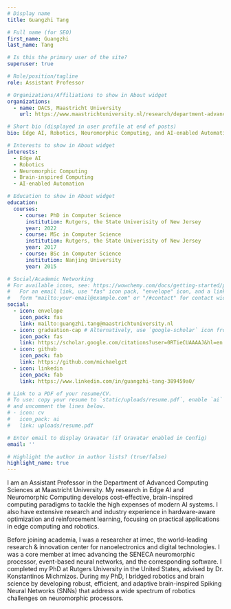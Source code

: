 ```yaml
---
# Display name
title: Guangzhi Tang

# Full name (for SEO)
first_name: Guangzhi
last_name: Tang

# Is this the primary user of the site?
superuser: true

# Role/position/tagline
role: Assistant Professor

# Organizations/Affiliations to show in About widget
organizations:
  - name: DACS, Maastricht University
    url: https://www.maastrichtuniversity.nl/research/department-advanced-computing-sciences

# Short bio (displayed in user profile at end of posts)
bio: Edge AI, Robotics, Neuromorphic Computing, and AI-enabled Automation

# Interests to show in About widget
interests:
  - Edge AI
  - Robotics
  - Neuromorphic Computing
  - Brain-inspired Computing
  - AI-enabled Automation

# Education to show in About widget
education:
  courses:
    - course: PhD in Computer Science
      institution: Rutgers, the State Univerisity of New Jersey
      year: 2022
    - course: MSc in Computer Science
      institution: Rutgers, the State Univerisity of New Jersey
      year: 2017
    - course: BSc in Computer Science
      institution: Nanjing University
      year: 2015

# Social/Academic Networking
# For available icons, see: https://wowchemy.com/docs/getting-started/page-builder/#icons
#   For an email link, use "fas" icon pack, "envelope" icon, and a link in the
#   form "mailto:your-email@example.com" or "/#contact" for contact widget.
social:
  - icon: envelope
    icon_pack: fas
    link: mailto:guangzhi.tang@maastrichtuniversity.nl
  - icon: graduation-cap # Alternatively, use `google-scholar` icon from `ai` icon pack
    icon_pack: fas
    link: https://scholar.google.com/citations?user=0RTieCUAAAAJ&hl=en
  - icon: github
    icon_pack: fab
    link: https://github.com/michaelgzt
  - icon: linkedin
    icon_pack: fab
    link: https://www.linkedin.com/in/guangzhi-tang-389459a0/

# Link to a PDF of your resume/CV.
# To use: copy your resume to `static/uploads/resume.pdf`, enable `ai` icons in `params.yaml`,
# and uncomment the lines below.
# - icon: cv
#   icon_pack: ai
#   link: uploads/resume.pdf

# Enter email to display Gravatar (if Gravatar enabled in Config)
email: ''

# Highlight the author in author lists? (true/false)
highlight_name: true
---
```


I am an Assistant Professor in the Department of Advanced Computing Sciences at Maastricht University. My research in Edge AI and Neuromorphic Computing develops cost-effective, brain-inspired computing paradigms to tackle the high expenses of modern AI systems. I also have extensive research and industry experience in hardware-aware optimization and reinforcement learning, focusing on practical applications in edge computing and robotics.

Before joining academia, I was a researcher at imec, the world-leading research & innovation center for nanoelectronics and digital technologies. I was a core member at imec advancing the SENECA neuromorphic processor, event-based neural networks, and the corresponding software. I completed my PhD at Rutgers University in the United States, advised by Dr. Konstantinos Michmizos. During my PhD, I bridged robotics and brain science by developing robust, efficient, and adaptive brain-inspired Spiking Neural Networks (SNNs) that address a wide spectrum of robotics challenges on neuromorphic processors.